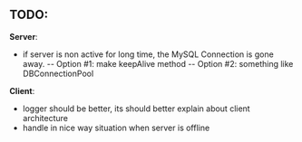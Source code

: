 ##  TODO:
**Server**: 
- if server is non active for long time, the MySQL Connection is gone away.
-- Option #1: make keepAlive method
-- Option #2: something like DBConnectionPool

**Client**:
- logger should be better, its should better explain about client architecture
- handle in nice way situation when server is offline

